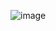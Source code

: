 ![image](https://github.com/harshevo/nvim-cconfig/assets/104376126/fe1da9a0-a892-460b-b508-3cf2e2948521)
